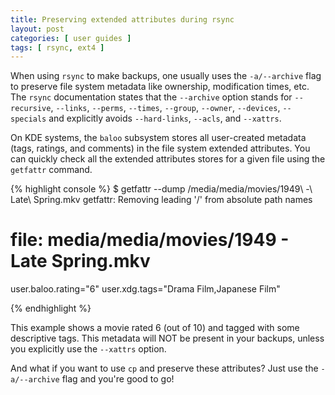 ```yaml
---
title: Preserving extended attributes during rsync
layout: post
categories: [ user guides ]
tags: [ rsync, ext4 ]
---
```


When using `rsync` to make backups, one usually uses the `-a/--archive` flag to preserve file system metadata like ownership, modification times, etc.
The `rsync` documentation states that the `--archive` option stands for `--recursive`, `--links`, `--perms`, `--times`, `--group`, `--owner`, `--devices`, `--specials` and explicitly avoids `--hard-links`, `--acls`, and `--xattrs`.

On KDE systems, the `baloo` subsystem stores all user-created metadata (tags, ratings, and comments) in the file system extended attributes.
You can quickly check all the extended attributes stores for a given file using the `getfattr` command.

{% highlight console %}
$ getfattr --dump /media/media/movies/1949\ -\ Late\ Spring.mkv
getfattr: Removing leading '/' from absolute path names
# file: media/media/movies/1949 - Late Spring.mkv
user.baloo.rating="6"
user.xdg.tags="Drama Film,Japanese Film"

{% endhighlight %}

This example shows a movie rated 6 (out of 10) and tagged with some descriptive tags.
This metadata will NOT be present in your backups, unless you explicitly use the `--xattrs` option.

And what if you want to use `cp` and preserve these attributes?
Just use the `-a/--archive` flag and you're good to go!

